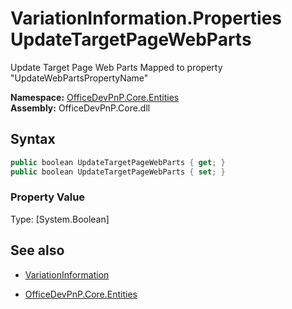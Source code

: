 # VariationInformation.Properties UpdateTargetPageWebParts
Update Target Page Web Parts
            Mapped to property "UpdateWebPartsPropertyName"  

**Namespace:** [OfficeDevPnP.Core.Entities](OfficeDevPnP.Core.Entities.md)  
**Assembly:** OfficeDevPnP.Core.dll  
## Syntax
```C#
public boolean UpdateTargetPageWebParts { get; }
public boolean UpdateTargetPageWebParts { set; }
```

### Property Value
Type: [System.Boolean] 

## See also
- [VariationInformation](VariationInformation.md) 

- [OfficeDevPnP.Core.Entities](OfficeDevPnP.Core.Entities.md)
